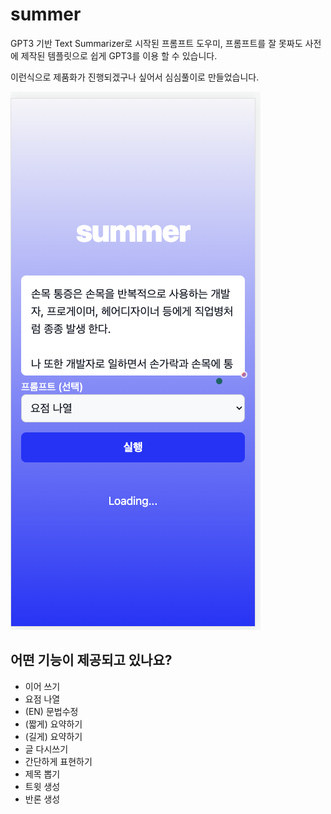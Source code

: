# summer

GPT3 기반 Text Summarizer로 시작된 프롬프트 도우미, 프롬프트를 잘 못짜도 사전에 제작된 템플릿으로 쉽게 GPT3를 이용 할 수 있습니다.

이런식으로 제품화가 진행되겠구나 싶어서 심심풀이로 만들었습니다.

![](docs/screenshot.png)

## 어떤 기능이 제공되고 있나요?

* 이어 쓰기
* 요점 나열
* (EN) 문법수정
* (짧게) 요약하기
* (길게) 요약하기
* 글 다시쓰기
* 간단하게 표현하기
* 제목 뽑기
* 트윗 생성
* 반론 생성